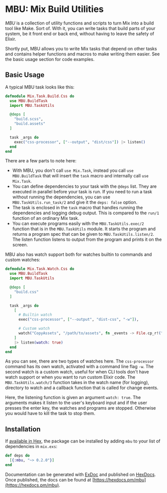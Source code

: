 # MBU: Mix Build Utilities

_MBU_ is a collection of utility functions and scripts to turn Mix into a build tool
like Make. Sort of. With it, you can write tasks that build parts of your system,
be it front end or back end, without having to leave the safety of Elixir.

Shortly put, MBU allows you to write Mix tasks that depend on other tasks and contains
helper functions and macros to make writing them easier. See the basic usage section
for code examples.

## Basic Usage

A typical MBU task looks like this:

```elixir
defmodule Mix.Task.Build.Css do
  use MBU.BuildTask
  import MBU.TaskUtils

  @deps [
    "build.scss",
    "build.assets"
  ]

  task _args do
    exec("css-processor", ["--output", "dist/css"]) |> listen()
  end
end
```

There are a few parts to note here:

* With MBU, you don't call `use Mix.Task`, instead you call `use MBU.BuildTask` that will
  insert the `task` macro and internally call `use Mix.Task`.
* You can define dependencies to your task with the `@deps` list. They are executed in
  parallel before your task is run. If you need to run a task without running the
  dependencies, you can use `MBU.TaskUtils.run_task/2` and give it the `deps: false`
  option.
* The task is enclosed in the `task` macro that handles running the dependencies and
  logging debug output. This is compared to the `run/1` function of an ordinary Mix task.
* You can execute programs easily with the `MBU.TaskUtils.exec/2` function that is in the `MBU.TaskUtils`
  module. It starts the program and returns a program spec that can be given to `MBU.TaskUtils.listen/2`.
  The listen function listens to output from the program and prints it on the screen.

MBU also has watch support both for watches builtin to commands and custom watches:

```elixir
defmodule Mix.Task.Watch.Css do
  use MBU.BuildTask
  import MBU.TaskUtils

  @deps [
    "build.css"
  ]

  task _args do
    [
      # Builtin watch
      exec("css-processor", ["--output", "dist-css", "-w"]),

      # Custom watch
      watch("CopyAssets", "/path/to/assets", fn _events -> File.cp_r!("from", "to") end)
    ]
    |> listen(watch: true)
  end
end
```

As you can see, there are two types of watches here. The `css-processor` command has its
own watch, activated with a command line flag `-w`. The second watch is a custom watch,
useful for when CLI tools don't have watch support or when you want to run custom Elixir
code. The `MBU.TaskUtils.watch/3` function takes in the watch name (for logging), directory
to watch and a callback function that is called for change events.

Here, the listening function is given an argument `watch: true`. The arguments makes it
listen to the user's keyboard input and if the user presses the enter key, the watches and
programs are stopped. Otherwise you would have to kill the task to stop them.

## Installation

If [available in Hex](https://hex.pm/docs/publish), the package can be installed
by adding `mbu` to your list of dependencies in `mix.exs`:

```elixir
def deps do
  [{:mbu, "~> 0.2.0"}]
end
```

Documentation can be generated with [ExDoc](https://github.com/elixir-lang/ex_doc)
and published on [HexDocs](https://hexdocs.pm). Once published, the docs can
be found at [https://hexdocs.pm/mbu](https://hexdocs.pm/mbu).
